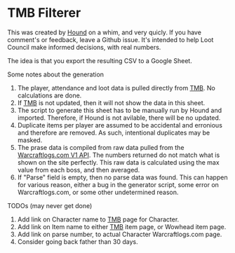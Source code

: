 # TMB Filterer

This was created by [Hound][1] on a whim, and very quicly. If you have comment's or
feedback, leave a Github issue.  It's intended to help Loot Council make informed
decisions, with real numbers.

The idea is that you export the resulting CSV to a Google Sheet.

Some notes about the generation

1. The player, attendance and loot data is pulled directly from [TMB][2]. No calculations are done.
2. If [TMB][2] is not updated, then it will not show the data in this sheet.
3. The script to generate this sheet has to be manually run by Hound and imported. Therefore, if
    Hound is not avilable, there will be no updated.
4. Duplicate items per player are assumed to be accidental and erronious and therefore are removed.
    As such, intentional duplicates may be masked.
5. The prase data is compiled from raw data pulled from the [Warcraftlogs.com V1 API][3]. The numbers
     returned do not match what is shown on the site perfectly. This raw data is calculated using
     the max value from each boss, and then averaged.
6. If "Parse" field is empty,  then no parse data was found. This can happen for various reason, either a bug
    in the generator script, some error on Warcraftlogs.com, or some other undetermined reason.


TODOs (may never get done)
1. Add link on Character name to [TMB][2] page for Character.
2. Add link on Item name to either [TMB][2] item page, or Wowhead item page.
3. Add link on parse number, to actual Character Warcraftlogs.com page.
4. Consider going back father than 30 days.


[1]: https://classic.warcraftlogs.com/character/id/64444943
[2]: https://thatsmybis.com/
[3]: https://www.warcraftlogs.com/v1/docs
